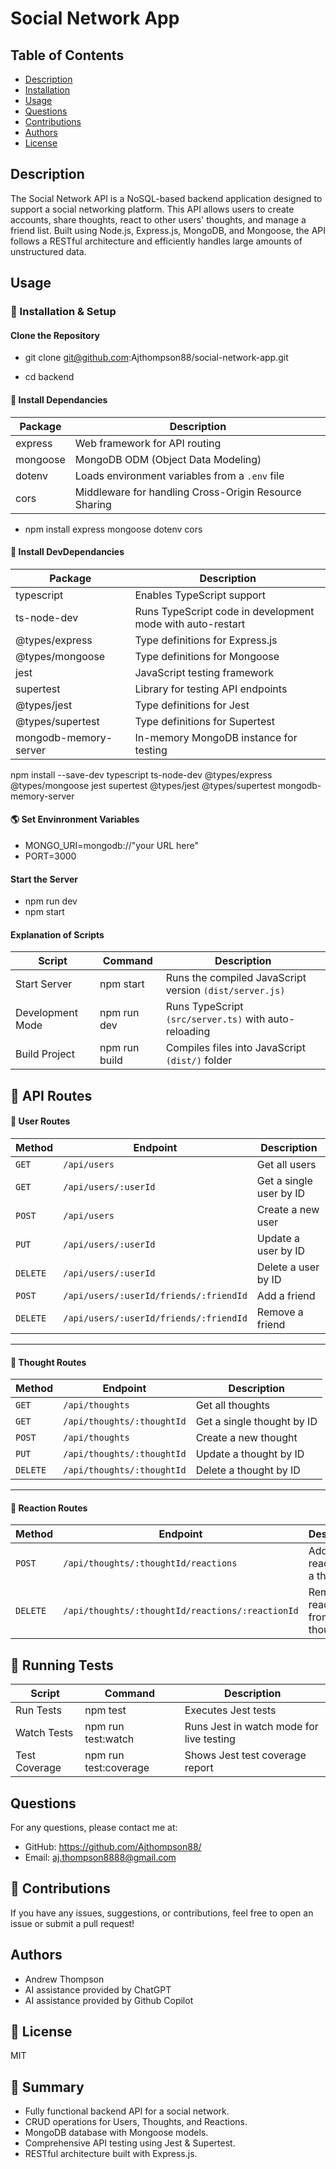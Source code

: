 
# Social Network App

## Table of Contents
- [Description](#description)
- [Installation](#installation)
- [Usage](#usage)
- [Questions](#questions)
- [Contributions](#contributions)
- [Authors](#authors)
- [License](#license)

## Description
The Social Network API is a NoSQL-based backend application designed to support a social networking platform. This API allows users to create accounts, share thoughts, react to other users' thoughts, and manage a friend list. Built using Node.js, Express.js, MongoDB, and Mongoose, the API follows a RESTful architecture and efficiently handles large amounts of unstructured data.

## Usage

### 📂 Installation & Setup

#### Clone the Repository

- git clone git@github.com:Ajthompson88/social-network-app.git

- cd backend

#### 💽 Install Dependancies

| Package         | Description                   |
|-----------------|-------------------------------|
| express         | Web framework for API routing |
| mongoose        | MongoDB ODM (Object Data Modeling) |
| dotenv          | Loads environment variables from a `.env` file |
| cors            | Middleware for handling Cross-Origin Resource Sharing |

- npm install express mongoose dotenv cors

#### 💽 Install DevDependancies 

| Package | 	Description            |
|---------|----------------------------|
| typescript	| Enables TypeScript support |
|ts-node-dev	| Runs TypeScript code in development mode with auto-restart|
| @types/express	| Type definitions for Express.js |
| @types/mongoose	|Type definitions for Mongoose |
|jest	|JavaScript testing framework|
|supertest	|Library for testing API endpoints|
|@types/jest	|Type definitions for Jest|
|@types/supertest	|Type definitions for Supertest |
|mongodb-memory-server	|In-memory MongoDB instance for testing |

npm install --save-dev typescript ts-node-dev @types/express @types/mongoose jest supertest @types/jest @types/supertest mongodb-memory-server


#### 🌎 Set Envinronment Variables

- MONGO_URI=mongodb://"your URL here"
- PORT=3000

#### Start the Server

- npm run dev
- npm start

#### Explanation of Scripts 

| Script | Command | Description|
|--------|---------|------------|
| Start Server| npm start| Runs the compiled JavaScript version `(dist/server.js)`|
| Development Mode | npm run dev | Runs TypeScript `(src/server.ts)` with auto-reloading|
| Build Project | npm run build | Compiles files into JavaScript `(dist/)` folder|

## 📡 API Routes

#### 🧑 User Routes
| Method  | Endpoint                           | Description                          |
|---------|------------------------------------|--------------------------------------|
| `GET`   | `/api/users`                      | Get all users                        |
| `GET`   | `/api/users/:userId`              | Get a single user by ID              |
| `POST`  | `/api/users`                      | Create a new user                    |
| `PUT`   | `/api/users/:userId`              | Update a user by ID                  |
| `DELETE`| `/api/users/:userId`              | Delete a user by ID                  |
| `POST`  | `/api/users/:userId/friends/:friendId` | Add a friend |
| `DELETE`| `/api/users/:userId/friends/:friendId` | Remove a friend |

---

#### 💭 Thought Routes
| Method  | Endpoint                          | Description                         |
|---------|-----------------------------------|-------------------------------------|
| `GET`   | `/api/thoughts`                   | Get all thoughts                   |
| `GET`   | `/api/thoughts/:thoughtId`        | Get a single thought by ID         |
| `POST`  | `/api/thoughts`                   | Create a new thought               |
| `PUT`   | `/api/thoughts/:thoughtId`        | Update a thought by ID             |
| `DELETE`| `/api/thoughts/:thoughtId`        | Delete a thought by ID             |

---

#### 💬 Reaction Routes
| Method  | Endpoint                                  | Description                          |
|---------|------------------------------------------|--------------------------------------|
| `POST`  | `/api/thoughts/:thoughtId/reactions`    | Add a reaction to a thought         |
| `DELETE`| `/api/thoughts/:thoughtId/reactions/:reactionId` | Remove a reaction from a thought |



## 🧪 Running Tests

| Script | Command | Description |
|--------|---------|-------------|
| Run Tests | npm test | Executes Jest tests |
| Watch Tests | npm run test:watch | Runs Jest in watch mode for live testing |
| Test Coverage | npm run test:coverage | Shows Jest test coverage report |


## Questions
For any questions, please contact me at:
- GitHub: https://github.com/Ajthompson88/
- Email: aj.thompson8888@gmail.com

## 📩 Contributions

If you have any issues, suggestions, or contributions, feel free to open an issue or submit a pull request!

## Authors

- Andrew Thompson 
- AI assistance provided by ChatGPT
- AI assistance provided by Github Copilot

## 📜 License
MIT

## 🎯 Summary

- Fully functional backend API for a social network.
- CRUD operations for Users, Thoughts, and Reactions.
- MongoDB database with Mongoose models.
- Comprehensive API testing using Jest & Supertest.
- RESTful architecture built with Express.js.
